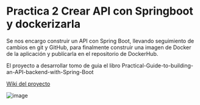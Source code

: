 # Practica 2 Crear API con Springboot y dockerizarla
Se nos encargo construir un API con Spring Boot, llevando seguimiento de cambios en git y GitHub,  para finalmente
construir una imagen de Docker de la aplicación y publícarla en el repositorio de DockerHub.

El proyecto a desarrollar tomo de guia el libro Practical-Guide-to-building-an-API-backend-with-Spring-Boot

[Wiki del proyecto](https://github.com/sebatihm/API-Springboot/wiki)

![image](https://github.com/user-attachments/assets/399f4474-d704-4119-98aa-f0e8b558f67f)
